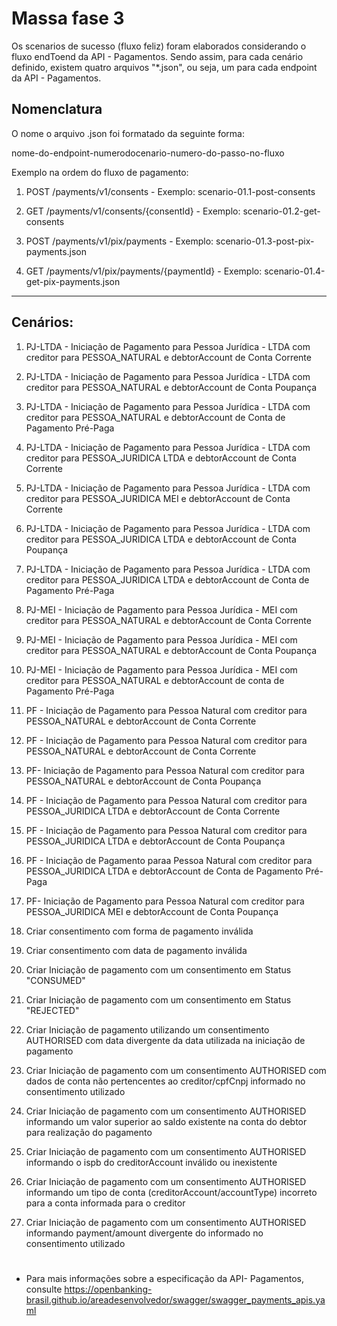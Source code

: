 # Massa fase 3
Os scenarios de sucesso (fluxo feliz) foram elaborados considerando o fluxo endToend da API - Pagamentos. 
Sendo assim, para cada cenário definido, existem quatro arquivos "*.json", ou seja, um para cada endpoint da API - Pagamentos.

## Nomenclatura

O nome o arquivo .json foi formatado da seguinte forma: 

nome-do-endpoint-numerodocenario-numero-do-passo-no-fluxo

Exemplo na ordem do fluxo de pagamento:

1. POST /payments/v1/consents - Exemplo: scenario-01.1-post-consents

2. GET /payments/v1/consents/{consentId} - Exemplo: scenario-01.2-get-consents

3. POST /payments/v1/pix/payments - Exemplo: scenario-01.3-post-pix-payments.json

4. GET /payments/v1/pix/payments/{paymentId} - Exemplo: scenario-01.4-get-pix-payments.json

---

  ## Cenários: 

1) PJ-LTDA - Iniciação de Pagamento para Pessoa Jurídica - LTDA com creditor para PESSOA_NATURAL e debtorAccount de Conta Corrente

2) PJ-LTDA - Iniciação de Pagamento para Pessoa Jurídica - LTDA com creditor para PESSOA_NATURAL e debtorAccount de Conta Poupança

3) PJ-LTDA - Iniciação de Pagamento para Pessoa Jurídica - LTDA com creditor para PESSOA_NATURAL e debtorAccount de Conta de Pagamento Pré-Paga

4) PJ-LTDA - Iniciação de Pagamento para Pessoa Jurídica - LTDA com creditor para PESSOA_JURIDICA LTDA e debtorAccount de Conta Corrente

5) PJ-LTDA - Iniciação de Pagamento para Pessoa Jurídica - LTDA com creditor para PESSOA_JURIDICA MEI e debtorAccount de Conta Corrente

6) PJ-LTDA - Iniciação de Pagamento para Pessoa Jurídica - LTDA com creditor para PESSOA_JURIDICA LTDA e debtorAccount de Conta Poupança

7) PJ-LTDA - Iniciação de Pagamento para Pessoa Jurídica - LTDA com creditor para PESSOA_JURIDICA LTDA e debtorAccount de Conta de Pagamento Pré-Paga

8) PJ-MEI - Iniciação de Pagamento para Pessoa Jurídica - MEI com creditor para PESSOA_NATURAL e debtorAccount de Conta Corrente

9) PJ-MEI - Iniciação de Pagamento para Pessoa Jurídica - MEI com creditor para PESSOA_NATURAL e debtorAccount de Conta Poupança

10) PJ-MEI - Iniciação de Pagamento para Pessoa Jurídica - MEI com creditor para PESSOA_NATURAL e debtorAccount de conta de Pagamento Pré-Paga

11) PF - Iniciação de Pagamento para Pessoa Natural com creditor para PESSOA_NATURAL e debtorAccount de Conta Corrente

12) PF - Iniciação de Pagamento para Pessoa Natural com creditor para PESSOA_NATURAL e debtorAccount de Conta Corrente

13) PF- Iniciação de Pagamento para Pessoa Natural com creditor para PESSOA_NATURAL e debtorAccount de Conta Poupança

14) PF - Iniciação de Pagamento para Pessoa Natural com creditor para PESSOA_JURIDICA LTDA e debtorAccount de Conta Corrente

15) PF - Iniciação de Pagamento para Pessoa Natural com creditor para PESSOA_JURIDICA LTDA e debtorAccount de Conta Poupança

16) PF - Iniciação de Pagamento paraa Pessoa Natural com creditor para PESSOA_JURIDICA LTDA e debtorAccount de Conta de Pagamento Pré-Paga

17) PF- Iniciação de Pagamento para Pessoa Natural com creditor para PESSOA_JURIDICA MEI e debtorAccount de Conta Poupança

18) Criar consentimento com forma de pagamento inválida

19) Criar consentimento com data de pagamento inválida

20) Criar Iniciação de pagamento com um consentimento em Status "CONSUMED"

21) Criar Iniciação de pagamento com um consentimento em Status "REJECTED"

22) Criar Iniciação de pagamento utilizando um consentimento AUTHORISED com data divergente da data utilizada na iniciação de pagamento

23) Criar Iniciação de pagamento com um consentimento AUTHORISED com dados de conta não pertencentes ao creditor/cpfCnpj informado no consentimento utilizado

24) Criar Iniciação de pagamento com um consentimento AUTHORISED informando um valor superior ao saldo existente na conta do debtor para realização do pagamento

25) Criar Iniciação de pagamento com um consentimento AUTHORISED informando o ispb do creditorAccount inválido ou inexistente

26) Criar Iniciação de pagamento com um consentimento AUTHORISED informando um tipo de conta (creditorAccount/accountType) incorreto para a conta informada para o creditor

27) Criar Iniciação de pagamento com um consentimento AUTHORISED informando payment/amount divergente do informado no consentimento utilizado

# 


  * Para mais informações sobre a especificação da API- Pagamentos, consulte https://openbanking-brasil.github.io/areadesenvolvedor/swagger/swagger_payments_apis.yaml
